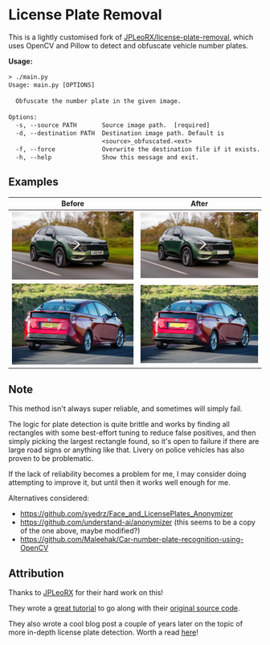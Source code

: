 # License Plate Removal

This is a lightly customised fork of [JPLeoRX/license-plate-removal](https://github.com/JPLeoRX/license-plate-removal), which uses OpenCV and Pillow to detect and obfuscate vehicle number plates.

**Usage:**

```
> ./main.py
Usage: main.py [OPTIONS]

  Obfuscate the number plate in the given image.

Options:
  -s, --source PATH       Source image path.  [required]
  -d, --destination PATH  Destination image path. Default is
                          <source>_obfuscated.<ext>
  -f, --force             Overwrite the destination file if it exists.
  -h, --help              Show this message and exit.
```

## Examples

| Before                           | After                                       |
| -------------------------------- | ------------------------------------------- |
| ![](examples/front_original.jpg) | ![](examples/front_original_obfuscated.jpg) |
| ![](examples/rear_original.jpg)  | ![](examples/rear_original_obfuscated.jpg)  |

## Note

This method isn't always super reliable, and sometimes will simply fail.

The logic for plate detection is quite brittle and works by finding all rectangles with some best-effort tuning to reduce false positives, and then simply picking the largest rectangle found, so it's open to failure if there are large road signs or anything like that. Livery on police vehicles has also proven to be problematic.

If the lack of reliability becomes a problem for me, I may consider doing attempting to improve it, but until then it works well enough for me.

Alternatives considered:

* https://github.com/syedrz/Face_and_LicensePlates_Anonymizer
* https://github.com/understand-ai/anonymizer (this seems to be a copy of the one above, maybe modified?)
* https://github.com/Maleehak/Car-number-plate-recognition-using-OpenCV

## Attribution

Thanks to [JPLeoRX](https://github.com/JPLeoRX) for their hard work on this! 

They wrote a [great tutorial](https://medium.com/@leo.ertuna/license-plate-removal-with-opencv-6649a3ac54e2) to go along with their [original source code](https://github.com/JPLeoRX/license-plate-removal).

They also wrote a cool blog post a couple of years later on the topic of more in-depth license plate detection. Worth a read [here](https://tekleo.net/blog/jump-start-in-object-detection-with-detectron2-(license-plate-detection))!

